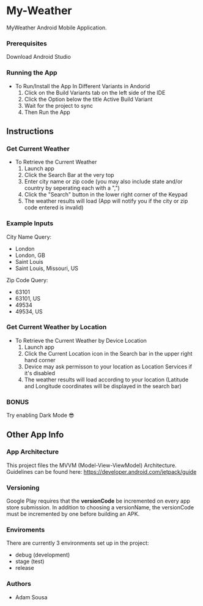 # My-Weather

MyWeather Android Mobile Application.

### Prerequisites

Download Android Studio

### Running the App
- To Run/Install the App In Different Variants in Andorid
    1. Click on the Build Variants tab on the left side of the IDE
    2. Click the Option below the title Active Build Variant
    3. Wait for the project to sync
    4. Then Run the App
    
## Instructions

### Get Current Weather
- To Retrieve the Current Weather
    1. Launch app
    2. Click the Search Bar at the very top
    3. Enter city name or zip code (you may also include state and/or country by seperating each with a ",")
    4. Click the "Search" button in the lower right corner of the Keypad
    5. The weather results will load  (App will notify you if the city or zip code entered is invalid)
    
### Example Inputs
City Name Query:
- London
- London, GB
- Saint Louis
- Saint Louis, Missouri, US

Zip Code Query:
- 63101
- 63101, US
- 49534
- 49534, US
    
### Get Current Weather by Location
- To Retrieve the Current Weather by Device Location
    1. Launch app
    2. Click the Current Location icon in the Search bar in the upper right hand corner
    3. Device may ask permisson to your location as Location Services if it's disabled
    4. The weather results will load according to your location (Latitude and Longitude coordinates will be displayed in the search bar)
    
### BONUS
Try enabling Dark Mode :sunglasses:
    
## Other App Info
    
### App Architecture

This project files the MVVM (Model-View-ViewModel) Architecture. Guidelines can be found here: https://developer.android.com/jetpack/guide

### Versioning

Google Play requires that the **versionCode** be incremented on every app store submission. In addition to choosing a versionName, the versionCode must be incremented by one before building an APK.

### Enviroments

There are currently 3 environments set up in the project:
* debug (development)
* stage (test)
* release

### Authors

* Adam Sousa
